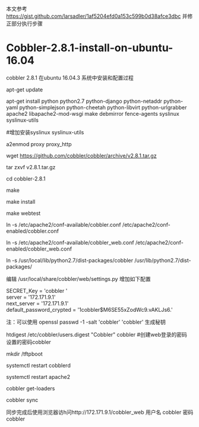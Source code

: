 
本文参考 https://gist.github.com/larsadler/1af5204efd0a153c599b0d38afce3dbc 
并修正部分执行步骤
# Cobbler-2.8.1-install-on-ubuntu-16.04
cobbler 2.8.1 在ubuntu 16.04.3 系统中安装和配置过程


apt-get update

apt-get install python python2.7 python-django python-netaddr python-yaml python-simplejson python-cheetah python-libvirt python-urlgrabber apache2 libapache2-mod-wsgi make debmirror fence-agents syslinux syslinux-utils


#增加安装syslinux syslinux-utils

a2enmod proxy proxy_http 

wget https://github.com/cobbler/cobbler/archive/v2.8.1.tar.gz

tar zxvf v2.8.1.tar.gz

cd cobbler-2.8.1

make

make install

make webtest

ln -s /etc/apache2/conf-available/cobbler.conf /etc/apache2/conf-enabled/cobbler.conf
 
ln -s /etc/apache2/conf-available/cobbler_web.conf /etc/apache2/conf-enabled/cobbler_web.conf 

ln -s /usr/local/lib/python2.7/dist-packages/cobbler /usr/lib/python2.7/dist-packages/ 

编辑 /usr/local/share/cobbler/web/settings.py 增加如下配置

SECRET_Key = 'cobbler '        
server = '172.171.9.1'       
next_server = '172.171.9.1'   
default_password_crypted = '$1$cobbler$M6SE55xZodWc9.vAKLJs6.'

注：可以使用 openssl passwd -1 -salt 'cobbler' 'cobbler' 生成秘钥


htdigest /etc/cobbler/users.digest "Cobbler" cobbler   #创建web登录的密码 设置的密码cobbler


mkdir /tftpboot

systemctl restart cobblerd

systemctl restart apache2

cobbler get-loaders

cobbler sync

同步完成后使用浏览器访h问http://172.171.9.1/cobbler_web 用户名 cobbler 密码 cobbler

